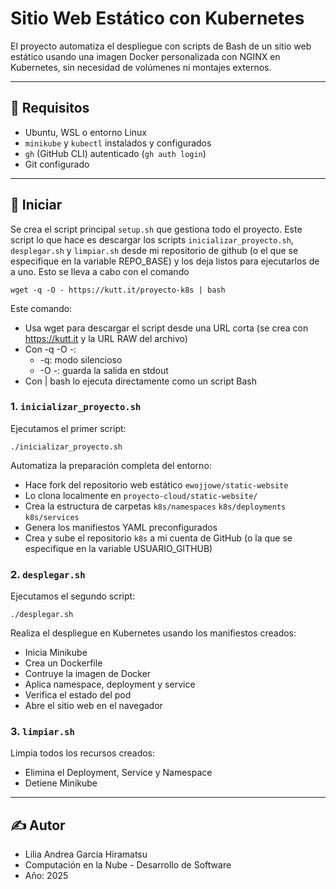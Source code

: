 # Sitio Web Estático con Kubernetes

El proyecto automatiza el despliegue con scripts de Bash de un sitio web estático usando una imagen Docker personalizada con NGINX en Kubernetes, sin necesidad de volúmenes ni montajes externos.

---

## 🧰 Requisitos

* Ubuntu, WSL o entorno Linux
* `minikube` y `kubectl` instalados y configurados
* `gh` (GitHub CLI) autenticado (`gh auth login`)
* Git configurado

---

## 🚀 Iniciar

Se crea el script principal `setup.sh` que gestiona todo el proyecto. Este script lo que hace es descargar los scripts `inicializar_proyecto.sh`, `desplegar.sh` y `limpiar.sh` desde mi repositorio de github (o el que se especifique en la variable REPO_BASE) y los deja listos para ejecutarlos de a uno.
Esto se lleva a cabo con el comando

`wget -q -O - https://kutt.it/proyecto-k8s | bash`

Este comando:
- Usa wget para descargar el script desde una URL corta (se crea con https://kutt.it y la URL RAW del archivo)
- Con -q -O -:
    - -q: modo silencioso
    - -O -: guarda la salida en stdout
- Con | bash lo ejecuta directamente como un script Bash

### 1. `inicializar_proyecto.sh`

Ejecutamos el primer script:

`./inicializar_proyecto.sh`

Automatiza la preparación completa del entorno:

- Hace fork del repositorio web estático `ewojjowe/static-website`
- Lo clona localmente en `proyecto-cloud/static-website/`
- Crea la estructura de carpetas `k8s/namespaces` `k8s/deployments` `k8s/services`
- Genera los manifiestos YAML preconfigurados
- Crea y sube el repositorio `k8s` a mi cuenta de GitHub (o la que se especifique en la variable USUARIO_GITHUB)

### 2. `desplegar.sh`

Ejecutamos el segundo script:

`./desplegar.sh`

Realiza el despliegue en Kubernetes usando los manifiestos creados:

* Inicia Minikube
* Crea un Dockerfile
* Contruye la imagen de Docker
* Aplica namespace, deployment y service
* Verifica el estado del pod
* Abre el sitio web en el navegador

### 3. `limpiar.sh`

Limpia todos los recursos creados:

* Elimina el Deployment, Service y Namespace
* Detiene Minikube

---

## ✍️ Autor

- Lilia Andrea García Hiramatsu
- Computación en la Nube - Desarrollo de Software
- Año: 2025
